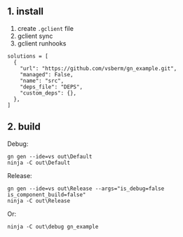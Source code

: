 
## 1. install

1. create `.gclient` file
2. gclient sync
3. gclient runhooks
```
solutions = [
  {
    "url": "https://github.com/vsberm/gn_example.git",
    "managed": False,
    "name": "src",
    "deps_file": "DEPS",
    "custom_deps": {},
  },
]

```

## 2. build

Debug:
```
gn gen --ide=vs out\Default
ninja -C out\Default
```

Release:
```
gn gen --ide=vs out\Release --args="is_debug=false is_component_build=false"
ninja -C out\Release
```

Or:
```
ninja -C out\debug gn_example
```